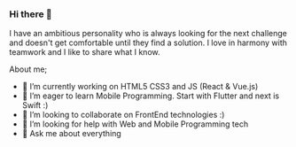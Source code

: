 ### Hi there 👋

I have an ambitious personality who is always looking for the next challenge and doesn't get comfortable until they find a solution. 
I love in harmony with teamwork and I like to share what I know. 

About me;

- 🔭 I’m currently working on HTML5 CSS3 and JS (React & Vue.js) 
- 🌱 I’m eager to learn Mobile Programming. Start with Flutter and next is Swift :)
- 👯 I’m looking to collaborate on FrontEnd technologies :)
- 🤔 I’m looking for help with Web and Mobile Programming tech
- 💬 Ask me about everything

